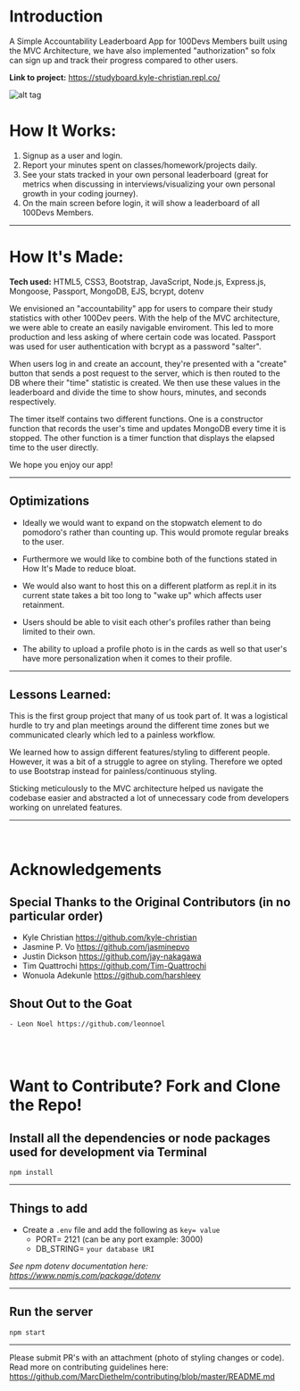 # Introduction

A Simple Accountability Leaderboard App for 100Devs Members built using the MVC Architecture, we have also implemented "authorization" so folx can sign up and track their progress compared to other users.

**Link to project:** https://studyboard.kyle-christian.repl.co/

![alt tag](assets/studyboard.gif)

# How It Works:

1. Signup as a user and login.
2. Report your minutes spent on classes/homework/projects daily.
3. See your stats tracked in your own personal leaderboard (great for metrics when discussing in interviews/visualizing your own personal growth in your coding journey).
4. On the main screen before login, it will show a leaderboard of all 100Devs Members.

---

# How It's Made:

**Tech used:** HTML5, CSS3, Bootstrap, JavaScript, Node.js, Express.js, Mongoose, Passport, MongoDB, EJS, bcrypt, dotenv

We envisioned an "accountability" app for users to compare their study statistics with other 100Dev peers. With the help of the MVC architecture, we were able to create an easily navigable enviroment. This led to more production and less asking of where certain code was located. Passport was used for user authentication with bcrypt as a password "salter".

When users log in and create an account, they're presented with a "create" button that sends a post request to the server, which is then routed to the DB where their "time" statistic is created. We then use these values in the leaderboard and divide the time to show hours, minutes, and seconds respectively.

The timer itself contains two different functions. One is a constructor function that records the user's time and updates MongoDB every time it is stopped. The other function is a timer function that displays the elapsed time to the user directly.

We hope you enjoy our app!

---

## Optimizations

- Ideally we would want to expand on the stopwatch element to do pomodoro's rather than counting up. This would promote regular breaks to the user.

- Furthermore we would like to combine both of the functions stated in How It's Made to reduce bloat.

- We would also want to host this on a different platform as repl.it in its current state takes a bit too long to "wake up" which affects user retainment.

- Users should be able to visit each other's profiles rather than being limited to their own.

- The ability to upload a profile photo is in the cards as well so that user's have more personalization when it comes to their profile.

---

## Lessons Learned:

This is the first group project that many of us took part of. It was a logistical hurdle to try and plan meetings around the different time zones but we communicated clearly which led to a painless workflow.

We learned how to assign different features/styling to different people. However, it was a bit of a struggle to agree on styling. Therefore we opted to use Bootstrap instead for painless/continuous styling.

Sticking meticulously to the MVC architecture helped us navigate the codebase easier and abstracted a lot of unnecessary code from developers working on unrelated features.

---

<br>

# Acknowledgements

## Special Thanks to the Original Contributors (in no particular order)

- Kyle Christian https://github.com/kyle-christian
- Jasmine P. Vo https://github.com/jasminepvo
- Justin Dickson https://github.com/jay-nakagawa
- Tim Quattrochi https://github.com/Tim-Quattrochi
- Wonuola Adekunle https://github.com/harshleey

## Shout Out to the Goat

    - Leon Noel https://github.com/leonnoel

<br>
<br>

# Want to Contribute? Fork and Clone the Repo!

## Install all the dependencies or node packages used for development via Terminal

`npm install`

---

## Things to add

- Create a `.env` file and add the following as `key= value`
  - PORT= 2121 (can be any port example: 3000)
  - DB_STRING= `your database URI`

_See npm dotenv documentation here: https://www.npmjs.com/package/dotenv_

---

## Run the server

`npm start`

---

Please submit PR's with an attachment (photo of styling changes or code).
Read more on contributing guidelines here: https://github.com/MarcDiethelm/contributing/blob/master/README.md
